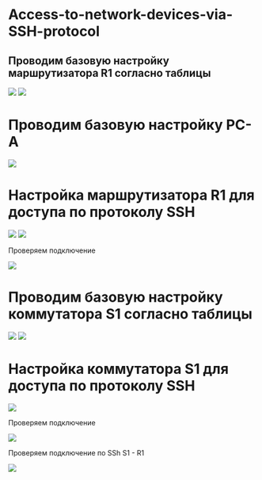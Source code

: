 # Access-to-network-devices-via-SSH-protocol
## Проводим базовую настройку маршрутизатора R1 согласно таблицы

![](https://github.com/iGORnetwork/Access-to-network-devices-via-SSH-protocol/blob/main/image/Screenshot_1.png)
![](https://github.com/iGORnetwork/Access-to-network-devices-via-SSH-protocol/blob/main/image/Screenshot_2.png)

# Проводим базовую настройку PC-A
![](https://github.com/iGORnetwork/Access-to-network-devices-via-SSH-protocol/blob/main/image/Screenshot_3.png)

# Настройка маршрутизатора R1 для доступа по протоколу SSH

![](https://github.com/iGORnetwork/Access-to-network-devices-via-SSH-protocol/blob/main/image/Screenshot_4.png)
![](https://github.com/iGORnetwork/Access-to-network-devices-via-SSH-protocol/blob/main/image/Screenshot_5.png)

Проверяем подключение 

![](https://github.com/iGORnetwork/Access-to-network-devices-via-SSH-protocol/blob/main/image/Screenshot_6.png)

# Проводим базовую настройку коммутатора S1 согласно таблицы

![](https://github.com/iGORnetwork/Access-to-network-devices-via-SSH-protocol/blob/main/image/Screenshot_7.png)
![](https://github.com/iGORnetwork/Access-to-network-devices-via-SSH-protocol/blob/main/image/Screenshot_8.png)

# Настройка коммутатора S1 для доступа по протоколу SSH

![](https://github.com/iGORnetwork/Access-to-network-devices-via-SSH-protocol/blob/main/image/Screenshot_9.png)

Проверяем подключение 

![](https://github.com/iGORnetwork/Access-to-network-devices-via-SSH-protocol/blob/main/image/Screenshot_10.png)

Проверяем подключение по SSh S1 - R1 

![](https://github.com/iGORnetwork/Access-to-network-devices-via-SSH-protocol/blob/main/image/Screenshot_11.png)
